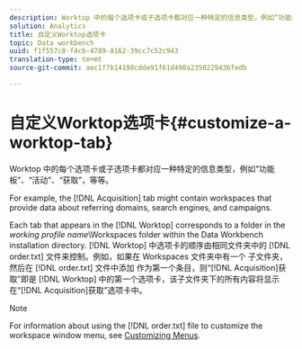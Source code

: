 ```yaml
---
description: Worktop 中的每个选项卡或子选项卡都对应一种特定的信息类型，例如“功能板”、“活动”、“获取”，等等。
solution: Analytics
title: 自定义Worktop选项卡
topic: Data workbench
uuid: f1f557c8-f4cb-4789-8162-39cc7c52c943
translation-type: tm+mt
source-git-commit: aec1f7b14198cdde91f61d490a235022943bfedb

---
```



# 自定义Worktop选项卡{#customize-a-worktop-tab}

Worktop 中的每个选项卡或子选项卡都对应一种特定的信息类型，例如“功能板”、“活动”、“获取”，等等。

For example, the [!DNL Acquisition] tab might contain workspaces that provide data about referring domains, search engines, and campaigns.

Each tab that appears in the [!DNL Worktop] corresponds to a folder in the *working profile name*\Workspaces folder within the Data Workbench installation directory. [!DNL Worktop] 中选项卡的顺序由相同文件夹中的 [!DNL order.txt] 文件来控制。例如，如果在 Workspaces 文件夹中有一个 子文件夹，然后在 [!DNL order.txt] 文件中添加 作为第一个条目，则“[!DNL Acquisition]获取”即是 [!DNL Worktop] 中的第一个选项卡，该子文件夹下的所有内容将显示在“[!DNL Acquisition]获取”选项卡中。

>[!NOTE]
>
>For information about using the [!DNL order.txt] file to customize the workspace window menu, see [Customizing Menus](../../../../home/c-get-started/c-intf-anlys-ftrs/c-ctm-menus/c-ctm-menus.md#concept-93d4c09cb7f34cd293b7b64fba1cf894).

